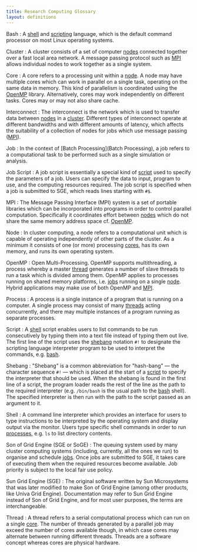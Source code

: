 ```yaml
---
title: Research Computing Glossary
layout: definitions
---
```



Bash
: A [shell](#shell) and [scripting](#script) language, which is the default
  command processor on most Linux operating systems.

Cluster
: A cluster consists of a set of computer [nodes](#node)
connected together over a fast local area network. A message passing
protocol such as [MPI](#mpi) allows individual nodes to
work together as a single system.

Core
: A core refers to a processing unit within a [node](#node). A node may have multiple cores which can
work in parallel on a single task, operating on the same data in
memory. This kind of parallelism is coordinated using the [OpenMP](#openmp) library. Alternatively, cores may work
independently on different tasks. Cores may or may not also share
cache.

Interconnect
: The interconnect is the network which is used to transfer data
between [nodes](#node) in a [cluster](#cluster). Different types of interconnect
operate at different bandwidths and with different amounts of latency, which affects the
suitability of a collection of nodes for jobs which use message
passing ([MPI](#mpi)).

Job
: In the context of [Batch Processing](Batch Processing), a job refers to a
computational task to be performed such as a single simulation or
analysis.

Job Script
: A job script is essentially a special kind of [script](#script) used to specify the parameters of a job.
Users can specify the data to input, program to use, and the
computing resources required. The job script is specified when a job
is submitted to SGE, which reads lines starting with `#$`.

MPI
: The Message Passing Interface (MPI) system is a set of portable
libraries which can be incorporated into programs in order to
control parallel computation. Specifically it coordinates effort
between [nodes](#node) which do not share the same
memory address space cf. [OpenMP](#openmp).

Node
: In cluster computing, a node refers to a computational unit which is
capable of operating independently of other parts of the cluster. As
a minimum it consists of one (or more) processing [cores](#core), has its own memory, and runs its own
operating system.

OpenMP
: Open Multi-Processing. OpenMP supports multithreading, a process
whereby a master [thread](#thread) generates a number of
slave threads to run a task which is divided among them. OpenMP
applies to processes running on shared memory platforms, i.e. 
[jobs](#job) running on a single [node](#node). Hybrid applications may make use of both
OpenMP and [MPI](#mpi).

Process
: A process is a single instance of a program that is running on a
computer. A single process may consist of many [threads](#thread) acting concurrently, and there may
multiple instances of a program running as separate processes.

Script
: A [shell](#shell) script enables users to list commands
to be run consecutively by typing them into a text file instead of typing them out live. The first
line of the script uses the [shebang](#Shebang) notation `#!` to designate the
scripting language interpreter program to be used to interpret the commands, e.g. [bash](#bash).

Shebang
: "Shebang" is a common abbreviation for "hash-bang" — the character sequence `#!` — which is placed at
the start of a [script](#script) to specify the
interpreter that should be used. When the shebang is found in the
first line of a script, the program loader reads the rest of the
line as the path to the required interpreter (e.g. `/bin/bash` is the
usual path to the [bash](#bash) shell). The specified
interpreter is then run with the path to the script passed as an
argument to it.

Shell
: A command line interpreter which provides an interface for users to
type instructions to be interpreted by the operating system and
display output via the monitor. Users type specific shell commands
in order to run [processes](#process), e.g. `ls` to list
directory contents.

Son of Grid Engine (SGE or SoGE)
: The queuing system used by many cluster computing systems (including, currently, all the ones we run)
to organise and schedule [jobs](#job). Once jobs are submitted to SGE, it takes
care of executing them when the required resources become available.
Job priority is subject to the local fair use policy.

Sun Grid Engine (SGE)
: The original software written by Sun Microsystems that was later modified to
make Son of Grid Engine (among other products, like Univa Grid Engine).
Documentation may refer to Sun Grid Engine instead of Son of Grid Engine, and
for most user purposes, the terms are interchangeable.

Thread
: A thread refers to a serial computational process which can run on a
single [core](#core). The number of threads generated by
a parallel job may exceed the number of cores available though, in
which case cores may alternate between running different threads.
Threads are a software concept whereas cores are physical hardware.


